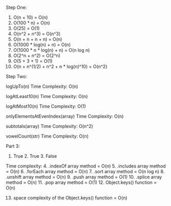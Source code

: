 Step One:
1. O(n + 10) = O(n)
2. O(100 * n) = O(n)
3. O(25) = O(1)
4. O(n^2 + n^3) = O(n^3)
5. O(n + n + n + n) = O(n)
6. O(1000 * log(n) + n) = O(n)
7. O(1000 * n * log(n) + n) = O(n log n)
8. O(2^n + n^2) = O(2^n)
9. O(5 + 3 + 1) = O(1)
10. O(n + n^(1/2) + n^2 + n * log(n)^10) = O(n^2)

Step Two:

logUpTo(n) Time Complexity: O(n)

logAtLeast10(n) Time Complexity: O(n)

logAtMost10(n) Time Complexity: O(1)

onlyElementsAtEvenIndex(array) Time Complexity: O(n)

subtotals(array) Time Complexity: O(n^2)

vowelCount(str) Time Complexity: O(n) 

Part 3:
1. True     2. True    3. False

Time complexity:
4.  .indexOf array method = O(n)
5.  .includes array method = O(n)
6.  .forEach array method = O(n)
7.  .sort array method = O(n log n)
8.  .unshift array method = O(n)
9.  .push array method = O(1)
10.  .splice array method = O(n)
11.  .pop array method = O(1)
12.  Object.keys() function = O(n)

13.  space complexity of the Object.keys() function = O(n)

  